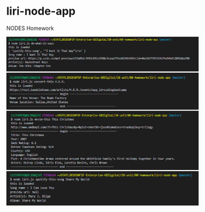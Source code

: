 # liri-node-app
NODES Homework

![dowhatitsays image](./images/Capturedowhatitsays.png)
![concerthis image](./images/Captureconcertthis.png)
![moviethis image](./images/Capturemoviethis.png)
![spotifythissong image](./images/Capturespotifythissong.png)

